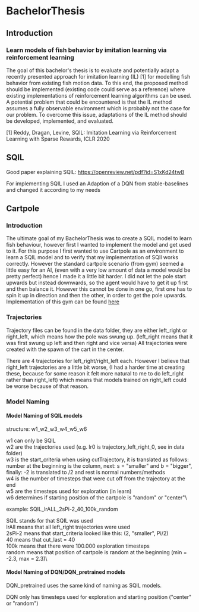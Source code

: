 # BachelorThesis

## Introduction

### Learn models of fish behavior by imitation learning via reinforcement learning

The goal of this bachelor's thesis is to evaluate and potentially adapt a recently presented approach for imitation learning (IL) [1] for modelling fish behavior from existing fish motion data. To this end, the proposed method should be implemented (existing code could serve as a reference) where existing implementations of reinforcement learning algorithms can be used. A potential problem that could be encountered is that the IL method assumes a fully observable environment which is probably not the case for our problem. To overcome this issue, adaptations of the IL method should be developed, implemented, and evaluated.

[1] Reddy, Dragan, Levine, SQIL: Imitation Learning via Reinforcement Learning with Sparse Rewards, ICLR 2020

## SQIL

Good paper explaining SQIL: https://openreview.net/pdf?id=S1xKd24twB

For implementing SQIL I used an Adaption of a DQN from stable-baselines and changed it according to my needs

## Cartpole

### Introduction

The ultimate goal of my BachelorThesis was to create a SQIL model to learn fish behaviour, however first I wanted to implement the model and get used to it. For this purpose I first wanted to use Cartpole as an environment to learn a SQIL model and to verify that my implementation of SQIl works correctly. However the standard cartpole scenario (from gym) seemed a little easy for an AI, (even with a very low amount of data a model would be pretty perfect) hence I made it a little bit harder. I did not let the pole start upwards but instead downwards, so the agent would have to get it up first and then balance it. However this cannot be done in one go, first one has to spin it up in direction and then the other, in order to get the pole upwards. Implementation of this gym can be found [here](https://github.com/marc131183/gym-Cartpole)

### Trajectories

Trajectory files can be found in the data folder, they are either left_right or right_left, which means how the pole was swung up. (left_right means that it was first swung up left and then right and vice versa) All trajectories were created with the spawn of the cart in the center.

There are 4 trajectories for left_right/right_left each. However I believe that right_left trajectories are a little bit worse, (I had a harder time at creating these, because for some reason it felt more natural to me to do left_right rather than right_left) which means that models trained on right_left could be worse because of that reason.

### Model Naming

#### Model Naming of SQIL models

structure: w1_w2_w3_w4_w5_w6

w1 can only be SQIL\
w2 are the trajectories used (e.g. lr0 is trajectory_left_right_0, see in data folder)\
w3 is the start_criteria when using cutTrajectory, it is translated as follows: number at the beginning is the column, next: s = "smaller" and b = "bigger", finally: -2 is translated to /2 and rest is normal numbers/methods\
w4 is the number of timesteps that were cut off from the trajectory at the end\
w5 are the timesteps used for exploration (in learn)\
w6 determines if starting position of the cartpole is "random" or "center"\

example: SQIL_lrALL_2sPi-2_40_100k_random

SQIL stands for that SQIL was used\
lrAll means that all left_right trajectories were used\
2sPi-2 means that start_criteria looked like this: (2, "smaller", Pi/2)\
40 means that cut_last = 40\
100k means that there were 100.000 exploration timesteps\
random means that position of cartpole is random at the beginning (min = -2.3, max = 2.3)\

#### Model Naming of DQN/DQN_pretrained models

DQN_pretrained uses the same kind of naming as SQIL models.

DQN only has timesteps used for exploration and starting position ("center" or "random")
